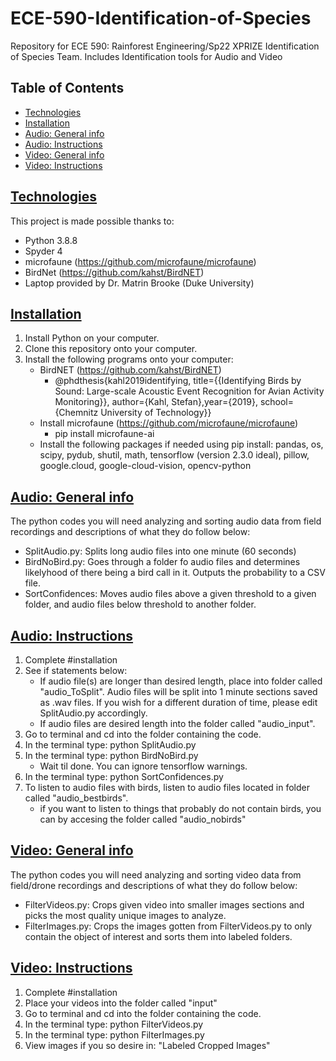 # ECE-590-Identification-of-Species
Repository for ECE 590: Rainforest Engineering/Sp22 XPRIZE Identification of 
Species Team.
Includes Identification tools for Audio and Video

## Table of Contents
* [Technologies](#technologies)
* [Installation](#installation)
* [Audio: General info](#audio-general-info)
* [Audio: Instructions](#instructions-audio)
* [Video: General info](#video-general-info)
* [Video: Instructions](#instructions-video)

## [Technologies](#technologies)
This project is made possible thanks to: 
* Python 3.8.8
* Spyder 4
* microfaune (https://github.com/microfaune/microfaune)
* BirdNet (https://github.com/kahst/BirdNET)
* Laptop provided by Dr. Matrin Brooke (Duke University)

## [Installation](#installation)
1. Install Python on your computer. 
2. Clone this repository onto your computer.
3. Install the following programs onto your computer: 
    * BirdNET (https://github.com/kahst/BirdNET)
      - @phdthesis{kahl2019identifying, title={{Identifying Birds by Sound: 
      Large-scale Acoustic Event Recognition for Avian Activity Monitoring}},
      author={Kahl, Stefan},year={2019},
      school={Chemnitz University of Technology}}
    * Install microfaune (https://github.com/microfaune/microfaune)
      * pip install microfaune-ai
    * Install the following packages if needed using pip install: 
      pandas, os, scipy, pydub, shutil, math, tensorflow (version 2.3.0 ideal),
      pillow, google.cloud, google-cloud-vision, opencv-python

## [Audio: General info](#audio-general-info)
The python codes you will need analyzing and sorting audio data from field 
recordings and descriptions of what they do follow below:

* SplitAudio.py: Splits long audio files into one minute (60 seconds) 
* BirdNoBird.py: Goes through a folder fo audio files and determines likelyhood 
  of there being a bird call in it. Outputs the probability to a CSV file. 
* SortConfidences: Moves audio files above a given threshold to a given
  folder, and audio files below threshold to another folder.

## [Audio: Instructions](#instructions-audio)
1. Complete #installation
2. See if statements below:
    * If audio file(s) are longer than desired length, place into folder called 
    "audio_ToSplit". Audio files will be split into 1 minute sections saved as
    .wav files. If you wish for a different duration of time, please edit 
    SplitAudio.py accordingly. 
    * If audio files are desired length into the folder called "audio_input". 
5. Go to terminal and cd into the folder containing the code. 
6. In the terminal type: python SplitAudio.py 
7. In the terminal type: python BirdNoBird.py 
    * Wait til done. You can ignore tensorflow warnings.
8. In the terminal type: python SortConfidences.py
9. To listen to audio files with birds, listen to audio files located in folder
   called "audio_bestbirds". 
    * if you want to listen to things that probably do not contain birds, you can
    by accesing the folder called "audio_nobirds"


## [Video: General info](#video-general-info)
The python codes you will need analyzing and sorting video data from field/drone 
recordings and descriptions of what they do follow below:

* FilterVideos.py: Crops given video into smaller images sections and picks 
  the most quality unique images to analyze.
* FilterImages.py: Crops the images gotten from FilterVideos.py to only contain
  the object of interest and sorts them into labeled folders. 
  
## [Video: Instructions](#instructions-video)
1. Complete #installation
2. Place your videos into the folder called "input"
3. Go to terminal and cd into the folder containing the code. 
4. In the terminal type: python FilterVideos.py 
5. In the terminal type: python FilterImages.py 
6. View images if you so desire in: "Labeled Cropped Images"